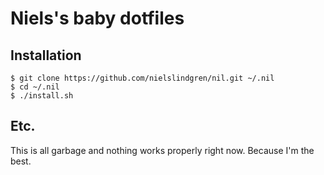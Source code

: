 # Niels's baby dotfiles

## Installation
```
$ git clone https://github.com/nielslindgren/nil.git ~/.nil
$ cd ~/.nil
$ ./install.sh
``` 

## Etc.
This is all garbage and nothing works properly right now. Because I'm the best.
